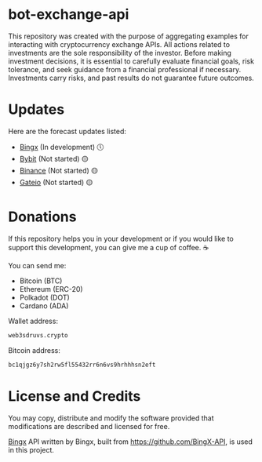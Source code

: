 # bot-exchange-api
This repository was created with the purpose of aggregating examples for interacting with cryptocurrency exchange APIs. All actions related to investments are the sole responsibility of the investor. Before making investment decisions, it is essential to carefully evaluate financial goals, risk tolerance, and seek guidance from a financial professional if necessary. Investments carry risks, and past results do not guarantee future outcomes.

# Updates
Here are the forecast updates listed:

- [Bingx](https://github.com/web3sdruvs/bot-exchange-api/tree/main/src/bingx) (In development) 🕔 
- [Bybit](https://github.com/web3sdruvs/bot-exchange-api/tree/main/src/bybit) (Not started) 🟡
- [Binance](https://github.com/web3sdruvs/bot-exchange-api/tree/main/src/binance) (Not started) 🟡
- [Gateio](https://github.com/web3sdruvs/bot-exchange-api/tree/main/src/gateio)  (Not started) 🟡

# Donations
If this repository helps you in your development or if you would like to support this development, you can give me a cup of coffee. ☕

You can send me:

- Bitcoin (BTC) 
- Ethereum (ERC-20)
- Polkadot (DOT)
- Cardano (ADA) 

Wallet address: 

```bash
web3sdruvs.crypto
```

Bitcoin address: 
```bash
bc1qjgz6y7sh2rw5fl55432rr6n6vs9hrhhhsn2eft
```

# License and Credits
You may copy, distribute and modify the software provided that modifications are described and licensed for free. 

[Bingx](https://bingx.com/) API written by Bingx, built from https://github.com/BingX-API, is used in this project.